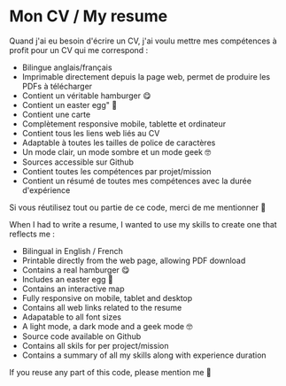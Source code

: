# Mon CV / My resume

Quand j'ai eu besoin d'écrire un CV, j'ai voulu mettre mes compétences à profit pour un CV qui me correspond : 
- Bilingue anglais/français
- Imprimable directement depuis la page web, permet de produire les PDFs à télécharger
- Contient un véritable hamburger 😋
- Contient un easter egg" 🥚
- Contient une carte
- Complètement responsive mobile, tablette et ordinateur
- Contient tous les liens web liés au CV
- Adaptable à toutes les tailles de police de caractères
- Un mode clair, un mode sombre et un mode geek 🤓
- Sources accessible sur Github
- Contient toutes les compétences par projet/mission
- Contient un résumé de toutes mes compétences avec la durée d'expérience

Si vous réutilisez tout ou partie de ce code, merci de me mentionner 🙏


When I had to write a resume, I wanted to use my skills to create one that reflects me :
- Bilingual in English / French
- Printable directly from the web page, allowing PDF download
- Contains a real hamburger 😋
- Includes an easter egg 🥚
- Contains an interactive map
- Fully responsive on mobile, tablet and desktop
- Contains all web links related to the resume
- Adapatable to all font sizes
- A light mode, a dark mode and a geek mode 🤓
- Source code available on Github
- Contains all skils for per project/mission
- Contains a summary of all my skills along with experience duration

If you reuse any part of this code, please mention me 🙏